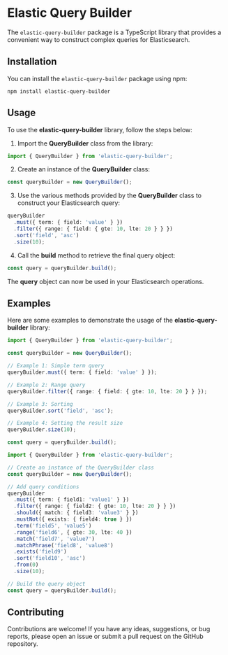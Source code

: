 # Elastic Query Builder

The `elastic-query-builder` package is a TypeScript library that provides a convenient way to construct complex queries for Elasticsearch.

## Installation

You can install the `elastic-query-builder` package using npm:

```shell
npm install elastic-query-builder
```

## Usage

To use the **elastic-query-builder** library, follow the steps below:

1. Import the **QueryBuilder** class from the library:

```typescript
import { QueryBuilder } from 'elastic-query-builder';
```

2. Create an instance of the **QueryBuilder** class:

```typescript
const queryBuilder = new QueryBuilder();
```

3. Use the various methods provided by the **QueryBuilder** class to construct your Elasticsearch query:

```typescript
queryBuilder
  .must({ term: { field: 'value' } })
  .filter({ range: { field: { gte: 10, lte: 20 } } })
  .sort('field', 'asc')
  .size(10);
```

4. Call the **build** method to retrieve the final query object:

```typescript
const query = queryBuilder.build();
```

The **query** object can now be used in your Elasticsearch operations.

## Examples

Here are some examples to demonstrate the usage of the **elastic-query-builder** library:

```typescript
import { QueryBuilder } from 'elastic-query-builder';

const queryBuilder = new QueryBuilder();

// Example 1: Simple term query
queryBuilder.must({ term: { field: 'value' } });

// Example 2: Range query
queryBuilder.filter({ range: { field: { gte: 10, lte: 20 } } });

// Example 3: Sorting
queryBuilder.sort('field', 'asc');

// Example 4: Setting the result size
queryBuilder.size(10);

const query = queryBuilder.build();
```

```typescript
import { QueryBuilder } from 'elastic-query-builder';

// Create an instance of the QueryBuilder class
const queryBuilder = new QueryBuilder();

// Add query conditions
queryBuilder
  .must({ term: { field1: 'value1' } })
  .filter({ range: { field2: { gte: 10, lte: 20 } } })
  .should({ match: { field3: 'value3' } })
  .mustNot({ exists: { field4: true } })
  .term('field5', 'value5')
  .range('field6', { gte: 30, lte: 40 })
  .match('field7', 'value7')
  .matchPhrase('field8', 'value8')
  .exists('field9')
  .sort('field10', 'asc')
  .from(0)
  .size(10);

// Build the query object
const query = queryBuilder.build();
```



## Contributing

Contributions are welcome! If you have any ideas, suggestions, or bug reports, please open an issue or submit a pull request on the GitHub repository.